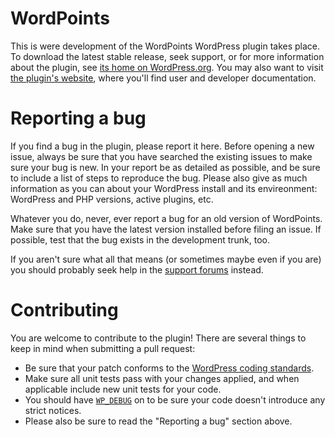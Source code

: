 WordPoints
==========

This is were development of the WordPoints WordPress plugin takes place. To
download the latest stable release, seek support, or for more information about the
plugin, see [its home on WordPress.org](http://wordpress.org/plugins/wordpoints/).
You may also want to visit [the plugin's website](http://wordpoints.org/), where
you'll find user and developer documentation.

# Reporting a bug #

If you find a bug in the plugin, please report it here. Before opening a new issue,
always be sure that you have searched the existing issues to make sure your bug is
new. In your report be as detailed as possible, and be sure to include a list of
steps to reproduce the bug. Please also give as much information as you can about
your WordPress install and its envireonment: WordPress and PHP versions, active
plugins, etc.

Whatever you do, never, ever report a bug for an old version of WordPoints. Make sure
that you have the latest version installed before filing an issue. If possible, test
that the bug exists in the development trunk, too.

If you aren't sure what all that means (or sometimes maybe even if you are) you
should probably seek help in the [support forums](http://wordpress.org/support/plugin/wordpoints)
instead.

# Contributing #

You are welcome to contribute to the plugin! There are several things to keep in mind
when submitting a pull request:

* Be sure that your patch conforms to the [WordPress coding standards](http://make.wordpress.org/core/handbook/coding-standards/).
* Make sure all unit tests pass with your changes applied, and when applicable
  include new unit tests for your code.
* You should have [`WP_DEBUG`](http://codex.wordpress.org/WP_DEBUG) on to be sure
  your code doesn't introduce any strict notices.
* Please also be sure to read the "Reporting a bug" section above.

